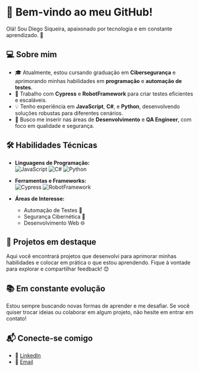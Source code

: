 # 🌟 Bem-vindo ao meu GitHub!

Olá! Sou Diego Siqueira, apaixonado por tecnologia e em constante aprendizado. 🚀 

## 💻 Sobre mim

- 🎓 Atualmente, estou cursando graduação em **Cibersegurança** e aprimorando minhas habilidades em **programação** e **automação de testes**.
- 🤖 Trabalho com **Cypress** e **RobotFramework** para criar testes eficientes e escaláveis.
- 💡 Tenho experiência em **JavaScript**, **C#**, e **Python**, desenvolvendo soluções robustas para diferentes cenários.
- 🎯 Busco me inserir nas áreas de **Desenvolvimento** e **QA Engineer**, com foco em qualidade e segurança.

## 🛠️ Habilidades Técnicas

- **Linguagens de Programação:**  
  ![JavaScript](https://img.shields.io/badge/-JavaScript-F7DF1E?logo=javascript&logoColor=black&style=flat-square) 
  ![C#](https://img.shields.io/badge/-C%23-239120?logo=csharp&logoColor=white&style=flat-square) 
  ![Python](https://img.shields.io/badge/-Python-3776AB?logo=python&logoColor=white&style=flat-square)

- **Ferramentas e Frameworks:**  
  ![Cypress](https://img.shields.io/badge/-Cypress-17202C?logo=cypress&logoColor=white&style=flat-square) 
  ![RobotFramework](https://img.shields.io/badge/-RobotFramework-2C3E50?style=flat-square)

- **Áreas de Interesse:**  
  - Automação de Testes 🧪  
  - Segurança Cibernética 🔐  
  - Desenvolvimento Web 🌐  

## 🚀 Projetos em destaque

Aqui você encontrará projetos que desenvolvi para aprimorar minhas habilidades e colocar em prática o que estou aprendendo. Fique à vontade para explorar e compartilhar feedback! 😊

## 📚 Em constante evolução

Estou sempre buscando novas formas de aprender e me desafiar. Se você quiser trocar ideias ou colaborar em algum projeto, não hesite em entrar em contato!

## 📬 Conecte-se comigo

- 💼 [LinkedIn](https://www.linkedin.com/in/seuperfil/](https://www.linkedin.com/in/siqueiradiegoo/))  
- 📧 [Email](diegosiqueira003@gmail.com)  


<!---
Diegooz-Siqueira/Diegooz-Siqueira is a ✨ special ✨ repository because its `README.md` (this file) appears on your GitHub profile.
You can click the Preview link to take a look at your changes.
--->
